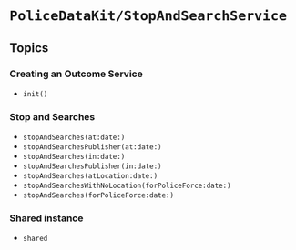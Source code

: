# ``PoliceDataKit/StopAndSearchService``

## Topics

### Creating an Outcome Service

- ``init()``

### Stop and Searches

- ``stopAndSearches(at:date:)``
- ``stopAndSearchesPublisher(at:date:)``
- ``stopAndSearches(in:date:)``
- ``stopAndSearchesPublisher(in:date:)``
- ``stopAndSearches(atLocation:date:)``
- ``stopAndSearchesWithNoLocation(forPoliceForce:date:)``
- ``stopAndSearches(forPoliceForce:date:)``

### Shared instance

- ``shared``
